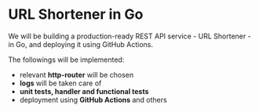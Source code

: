 # URL Shortener in Go

We will be building a production-ready REST API service - URL Shortener - in Go, and deploying it using GitHub Actions.

The followings will be implemented:
- relevant **http-router** will be chosen
- **logs** will be taken care of
- **unit tests, handler and functional tests**
- deployment using **GitHub Actions** and others